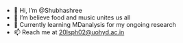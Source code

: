- 👋 Hi, I’m @Shubhashree
- 👀 I’m believe food and music unites us all
- 🌱 Currently learning MDanalysis for my ongoing research
- 📫 Reach me at 20lsph02@uohyd.ac.in

<!---
ShubhaBarik/ShubhaBarik is a ✨ special ✨ repository because its `README.md` (this file) appears on your GitHub profile.
You can click the Preview link to take a look at your changes.
--->
